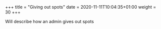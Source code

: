 +++
title = "Giving out spots"
date =  2020-11-11T10:04:35+01:00
weight = 30
+++

Will describe how an admin gives out spots